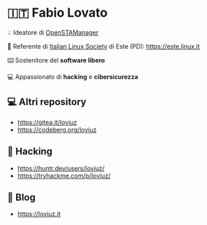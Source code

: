 # :it: Fabio Lovato

💡 Ideatore di [OpenSTAManager](https://github.com/devcode-it/openstamanager)

🐧 Referente di [Italian Linux Society](https://ils.org) di Este (PD): https://este.linux.it

⌨️ Sostenitore del **software libero**

💻 Appassionato di **hacking** e **cibersicurezza**

## 💻 Altri repository
- https://gitea.it/loviuz
- https://codeberg.org/loviuz

## 🥷 Hacking
- https://huntr.dev/users/loviuz/
- https://tryhackme.com/p/loviuz/

## 📖 Blog
- https://loviuz.it
